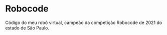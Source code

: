 # Robocode
Código do meu robô virtual, campeão da competição Robocode de 2021 do estado de São Paulo.
